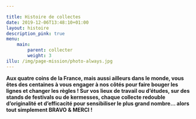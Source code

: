 ```yaml
---

title: Histoire de collectes
date: 2019-12-06T13:48:10+01:00
layout: histoire
description_pink: true
menu: 
    main:
        parent: collecter
        weight: 3
illu: /img/page-mission/photo-always.jpg
---
```

**Aux quatre coins de la France, mais aussi ailleurs dans le monde, vous êtes des centaines à vous engager à nos côtés pour faire bouger les lignes et changer les règles ! Sur vos lieux de travail ou d’études, sur des stands de festivals ou de kermesses, chaque collecte redouble d’originalité et d’efficacité pour sensibiliser le plus grand nombre… alors tout simplement BRAVO & MERCI !**

